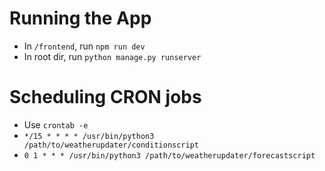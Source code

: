 # Running the App
- In `/frontend`, run `npm run dev`
- In root dir, run `python manage.py runserver`

# Scheduling CRON jobs
- Use `crontab -e`
- `*/15 * * * * /usr/bin/python3 /path/to/weatherupdater/conditionscript`
- `0 1 * * * /usr/bin/python3 /path/to/weatherupdater/forecastscript`
